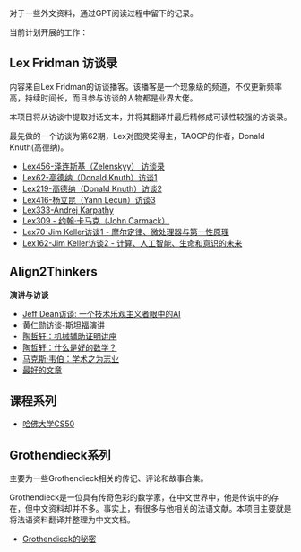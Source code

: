 对于一些外文资料，通过GPT阅读过程中留下的记录。

当前计划开展的工作：

## Lex Fridman 访谈录

内容来自Lex Fridman的访谈播客。该播客是一个现象级的频道，不仅更新频率高，持续时间长，而且参与访谈的人物都是业界大佬。

本项目将从访谈中提取对话文本，并将其翻译并最后精修成可读性较强的访谈录。

最先做的一个访谈为第62期，Lex对图灵奖得主，TAOCP的作者，Donald Knuth(高德纳)。

- [Lex456-泽连斯基（Zelenskyy） 访谈录](LexFridman/Lex456-泽连斯基（Zelenskyy）%20访谈录.md)
- [Lex62-高德纳（Donald Knuth）访谈1](LexFridman/Lex62-高德纳（Donald%20Knuth）访谈1.md)
- [Lex219-高德纳（Donald Knuth）访谈2](LexFridman/Lex219-高德纳（Donald%20Knuth）访谈2.md)
- [Lex416-杨立昆（Yann Lecun）访谈3](LexFridman/Lex416-杨立昆（Yann%20Lecun）访谈3.md)
- [Lex333-Andrej Karpathy](LexFridman/Lex333-Andrej%20Karpathy.md)
- [Lex309 - 约翰·卡马克（John Carmack）](LexFridman/Lex309%20-%20约翰·卡马克（John%20Carmack）.md)
- [Lex70-Jim Keller访谈1 - 摩尔定律、微处理器与第一性原理](LexFridman/Lex70-Jim%20Keller访谈1%20-%20摩尔定律、微处理器与第一性原理.md)
- [Lex162-Jim Keller访谈2 - 计算、人工智能、生命和意识的未来](LexFridman/Lex162-Jim%20Keller访谈2%20-%20计算、人工智能、生命和意识的未来.md)


## Align2Thinkers

**演讲与访谈**
- [Jeff Dean访谈: 一个技术乐观主义者眼中的AI](Align2Thinkers/JeffDean/一个技术乐观主义者眼中的AI%20-%20Jeff%20Dean访谈.md)
- [黄仁勋访谈-斯坦福演讲](Companies/Jensen_Huang_Stanford.md)
- [陶哲轩：机械辅助证明讲座](Align2Thinkers/TerenceTao/Terence_Tao_MAP.md)
- [陶哲轩：什么是好的数学？](Align2Thinkers/TerenceTao/Terence_Tao_Good_Math.md)
- [马克斯·韦伯：学术之为志业](Align2Thinkers/MaxWebber/学术之为志业.md)
- [最好的文章](Align2Thinkers/PaulGraham/最好的文章.md)


## 课程系列

- [哈佛大学CS50](./CS50/readme.md)

## Grothendieck系列

主要为一些Grothendieck相关的传记、评论和故事合集。

Grothendieck是一位具有传奇色彩的数学家，在中文世界中，他是传说中的存在，但中文资料却并不多。事实上，有很多与他相关的法语文献。本项目主要就是将法语资料翻译并整理为中文文档。

- [Grothendieck的秘密](Align2Thinkers/Grothendieck/Grothendieck的秘密.md)


